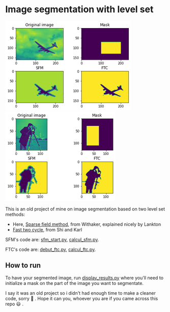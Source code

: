 # Image segmentation with level set

![alt text-1](https://github.com/AmbroiseM/ML_Fun/blob/main/old-projects/Contour%20actif/resultats/avion2_seg.png)             ![alt-text-2](https://github.com/AmbroiseM/ML_Fun/blob/main/old-projects/Contour%20actif/resultats/photograph_seg.png)

This is an old project of mine on image segmentation based on two level set methods:

* Here, [Sparse field method](https://github.com/AmbroiseM/ML_Fun/blob/main/old-projects/Contour%20actif/Lankton%20-%202009%20-%20SFM%20Tech%20Report.pdf), from Withaker, explained nicely by Lankton
* [Fast two cycle](https://github.com/AmbroiseM/ML_Fun/blob/main/old-projects/Contour%20actif/Shi%20-%20TIP%20-%202008%20-%20FTC.pdf), from Shi and Karl
  
SFM's code are: [sfm_start.py](https://github.com/AmbroiseM/ML_Fun/blob/main/old-projects/Contour%20actif/sfm_start.py), [calcul_sfm.py](https://github.com/AmbroiseM/ML_Fun/blob/main/old-projects/Contour%20actif/calcul_sfm.py).

FTC's code are: [debut_ftc.py](https://github.com/AmbroiseM/ML_Fun/blob/main/old-projects/Contour%20actif/debut_ftc.py), [calcul_ftc.py](https://github.com/AmbroiseM/ML_Fun/blob/main/old-projects/Contour%20actif/calcul_ftc.py).

## How to run 
To have your segmented image, run [display_results.py](https://github.com/AmbroiseM/ML_Fun/blob/main/old-projects/Contour%20actif/display_results.py) where you'll need to initialize a mask on the part of the image you want to segmentate.

I say it was an old project so i didn't had enough time to make a cleaner code, sorry :grimacing: . 
Hope it can you, whoever you are if you came across this repo :smiley: .
